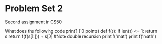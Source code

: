 # Problem Set 2
Second assignment in CS50

  What does the following code print? (10 points)
  def f(s):
    if len(s) <= 1:
    return s
    return f(f(s[1:])) + s[0] #Note double recursion
 print f('mat')
 print f('math')
